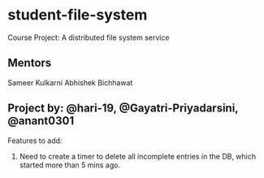 

# student-file-system
Course Project: A distributed file system service
## Mentors
Sameer Kulkarni
Abhishek Bichhawat

## Project by: @hari-19, @Gayatri-Priyadarsini, @anant0301
Features to add:
1. Need to create a timer to delete all incomplete entries in the DB, which started more than 5 mins ago.
